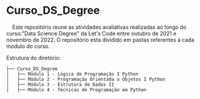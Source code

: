 # Curso_DS_Degree
&nbsp;&nbsp;&nbsp;&nbsp;Este repositório reune as atividades avaliativas realizadas ao longo do curso:"Data Science Degree" da Let's Code  entre outubro de 2021 e novembro de 2022. O repositório esta dividido em pastas referentes à cada módulo do curso.<br>
  
Estrutura do diretório:  
```
├── Curso_DS_Degree
│   ├── Módulo 1 - Lógica de Programação I Python
│   ├── Módulo 2 - Programação Orientada a Objetos I Python
│   ├── Módulo 3 - Estrutura de Dados II
│   ├── Módulo 4 - Técnicas de Programação em Python
```

